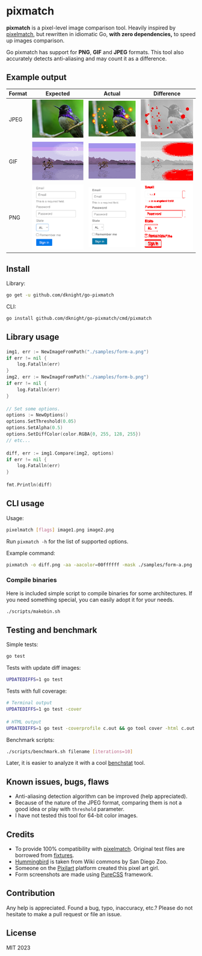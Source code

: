 # pixmatch

**pixmatch** is a pixel-level image comparison tool. Heavily inspired by
[pixelmatch](https://github.com/mapbox/pixelmatch), but rewritten in idiomatic
Go, **with zero dependencies,** to speed up images comparison.

Go pixmatch has support for **PNG**, **GIF** and **JPEG** formats. This tool
also accurately detects anti-aliasing and may count it as a difference.

## Example output

| Format       | Expected         | Actual    | Difference |
|--------------|------------------|-----------|------------|
| JPEG | ![Hummingbird](https://raw.githubusercontent.com/dknight/go-pixmatch/main/samples/bird-a.jpg) | ![Hummingbird](https://raw.githubusercontent.com/dknight/go-pixmatch/main/samples/bird-b.jpg) | ![Hummingbird](https://raw.githubusercontent.com/dknight/go-pixmatch/main/samples/bird-diff.jpg) |
| GIF  | ![Landscape](https://raw.githubusercontent.com/dknight/go-pixmatch/main/samples/landscape-a.gif) | ![Landscape](https://raw.githubusercontent.com/dknight/go-pixmatch/main/samples/landscape-b.gif) | ![Landscape](https://raw.githubusercontent.com/dknight/go-pixmatch/main/samples/landscape-diff.gif) |
| PNG  | ![Form](https://raw.githubusercontent.com/dknight/go-pixmatch/main/samples/form-a.png) | ![Form](https://raw.githubusercontent.com/dknight/go-pixmatch/main/samples/form-b.png) | ![Form](https://raw.githubusercontent.com/dknight/go-pixmatch/main/samples/form-aa-diff.png) |

## Install

Library:

```sh
go get -u github.com/dknight/go-pixmatch
```

CLI:

```sh
go install github.com/dknight/go-pixmatch/cmd/pixmatch
```

## Library usage

```go
img1, err := NewImageFromPath("./samples/form-a.png")
if err != nil {
    log.Fatalln(err)
}
img2, err := NewImageFromPath("./samples/form-b.png")
if err != nil {
    log.Fatalln(err)
}

// Set some options.
options := NewOptions()
options.SetThreshold(0.05)
options.SetAlpha(0.5)
options.SetDiffColor(color.RGBA{0, 255, 128, 255})
// etc...

diff, err := img1.Compare(img2, options)
if err != nil {
    log.Fatalln(err)
}

fmt.Println(diff)
```

## CLI usage

Usage:

```sh
pixelmatch [flags] image1.png image2.png
```

Run `pixmatch -h` for the list of supported options.

Example command:

```sh
pixmatch -o diff.png -aa -aacolor=00ffffff -mask ./samples/form-a.png ./samples/form-b.png
```

### Compile binaries

Here is included simple script to compile binaries for some architectures.
If you need something special, you can easily adopt it for your needs.

```sh
./scripts/makebin.sh
```

## Testing and benchmark

Simple tests:

```sh
go test
```

Tests with update diff images:

```sh
UPDATEDIFFS=1 go test
```

Tests with full coverage:

```sh
# Terminal output
UPDATEDIFFS=1 go test -cover

# HTML output
UPDATEDIFFS=1 go test -coverprofile c.out && go tool cover -html c.out
```

Benchmark scripts:

```sh
./scripts/benchmark.sh filename [iterations=10]
```

Later, it is easier to analyze it with a cool [benchstat](https://pkg.go.dev/golang.org/x/perf/cmd/benchstat) tool.

## Known issues, bugs, flaws

* Anti-aliasing detection algorithm can be improved (help appreciated).
* Because of the nature of the JPEG format, comparing them is not a good idea or play with `threshold` parameter.
* I have not tested this tool for 64-bit color images.

## Credits

* To provide 100% compatibility with [pixelmatch](https://github.com/mapbox/pixelmatch).
  Original test files are borrowed from [fixtures](https://github.com/mapbox/pixelmatch/tree/main/test/fixtures).
* [Hummingbird](https://commons.wikimedia.org/wiki/File:Hummingbird.jpg) is taken from Wiki commons by San Diego Zoo.
* Someone on the [Pixilart](https://www.pixilart.com/draw/16x16-6ec491154b5c687) platform created this pixel art girl.
* Form screenshots are made using [PureCSS](https://purecss.io/) framework.

## Contribution

Any help is appreciated. Found a bug, typo, inaccuracy, etc.? Please do not hesitate to make a pull request or file an issue.

## License

MIT 2023
